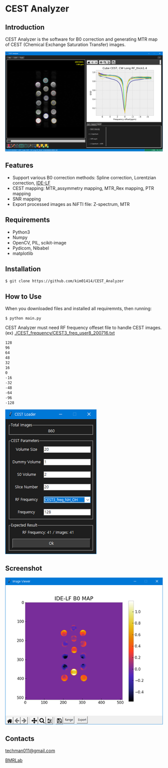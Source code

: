 # CEST Analyzer

## Introduction
CEST Analyzer is the software for B0 correction and generating MTR map of CEST (Chemical Exchange Saturation Transfer) images.

![img1](./readme/Screenshot1.png)

## Features
 - Support various B0 correction methods: Spline correction, Lorentzian correction, [IDE-LF](https://www.ncbi.nlm.nih.gov/pmc/articles/PMC6173788/) 
 - CEST mapping: MTR_assymmetry mapping, MTR_Rex mapping, PTR mapping
 - SNR mapping
 - Export processed images as NiFTI file: Z-spectrum, MTR

## Requirements
 - Python3
 - Numpy
 - OpenCV, PIL, scikit-image
 - Pydicom, Nibabel
 - matplotlib

## Installation
    $ git clone https://github.com/kim01414/CEST_Analyzer

## How to Use
When you downloaded files and installed all requiremnts, then running:
    
    $ python main.py

CEST Analyzer must need RF frequency offeset file to handle CEST images. (ex) [./CEST_frequency/CEST3_freq_user8_200716.txt](https://raw.githubusercontent.com/kim01414/CEST_Analyzer/main/CEST_frequency/CEST3_freq_user8_200716.txt)

    128
    96
    64
    48
    32
    16
    0
    -16
    -32
    -48
    -64
    -96
    -128
![img2](./readme/Screenshot2.png)

## Screenshot

![img3](./readme/Screenshot3.png)

## Contacts
techman011@gmail.com

[BMRLab](http://bmr.knu.ac.kr/)
